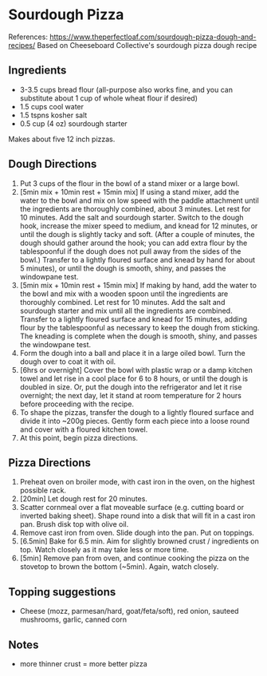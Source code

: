 # Sourdough Pizza
References: https://www.theperfectloaf.com/sourdough-pizza-dough-and-recipes/
Based on Cheeseboard Collective's sourdough pizza dough recipe

## Ingredients
- 3-3.5 cups bread flour (all-purpose also works fine, and you can substitute about 1 cup of whole wheat flour if desired)
- 1.5 cups cool water
- 1.5 tspns kosher salt
- 0.5 cup (4 oz) sourdough starter

Makes about five 12 inch pizzas.

## Dough Directions
1. Put 3 cups of the flour in the bowl of a stand mixer or a large bowl.
1. [5min mix + 10min rest + 15min mix] If using a stand mixer, add the water to the bowl and mix on low speed with the paddle attachment until the ingredients are thoroughly combined, about 3 minutes. Let rest for 10 minutes. Add the salt and sourdough starter. Switch to the dough hook, increase the mixer speed to medium, and knead for 12 minutes, or until the dough is slightly tacky and soft. (After a couple of minutes, the dough should gather around the hook; you can add extra flour by the tablespoonful if the dough does not pull away from the sides of the bowl.) Transfer to a lightly floured surface and knead by hand for about 5 minutes), or until the dough is smooth, shiny, and passes the windowpane test.
1. [5min mix + 10min rest + 15min mix] If making by hand, add the water to the bowl and mix with a wooden spoon until the ingredients are thoroughly combined. Let rest for 10 minutes. Add the salt and sourdough starter and mix until all the ingredients are combined. Transfer to a lightly floured surface and knead for 15 minutes, adding flour by the tablespoonful as necessary to keep the dough from sticking. The kneading is complete when the dough is smooth, shiny, and passes the windowpane test.
1. Form the dough into a ball and place it in a large oiled bowl. Turn the dough over to coat it with oil.
1. [6hrs or overnight] Cover the bowl with plastic wrap or a damp kitchen towel and let rise in a cool place for 6 to 8 hours, or until the dough is doubled in size. Or, put the dough into the refrigerator and let it rise overnight; the next day, let it stand at room temperature for 2 hours before proceeding with the recipe.
1. To shape the pizzas, transfer the dough to a lightly floured surface and divide it into ~200g pieces. Gently form each piece into a loose round and cover with a floured kitchen towel.
1. At this point, begin pizza directions.

## Pizza Directions
1. Preheat oven on broiler mode, with cast iron in the oven, on the highest possible rack.
1. [20min] Let dough rest for 20 minutes.
1. Scatter cornmeal over a flat moveable surface (e.g. cutting board or inverted baking sheet). Shape round into a disk that will fit in a cast iron pan. Brush disk top with olive oil.
1. Remove cast iron from oven. Slide dough into the pan. Put on toppings.
1. [6.5min] Bake for 6.5 min. Aim for slightly browned crust / ingredients on top. Watch closely as it may take less or more time.
1. [5min] Remove pan from oven, and continue cooking the pizza on the stovetop to brown the bottom (~5min). Again, watch closely.

## Topping suggestions
- Cheese (mozz, parmesan/hard, goat/feta/soft), red onion, sauteed mushrooms, garlic, canned corn

## Notes
- more thinner crust = more better pizza
